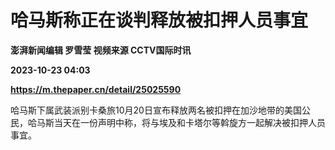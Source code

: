 # 哈马斯称正在谈判释放被扣押人员事宜
**澎湃新闻编辑 罗雪莹 视频来源 CCTV国际时讯**

**2023-10-23 04:03**

**https://m.thepaper.cn/detail/25025590**

哈马斯下属武装派别卡桑旅10月20日宣布释放两名被扣押在加沙地带的美国公民，哈马斯当天在一份声明中称，将与埃及和卡塔尔等斡旋方一起解决被扣押人员事宜。